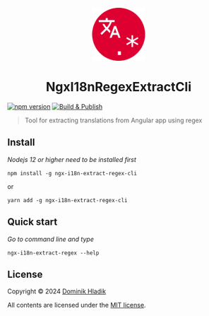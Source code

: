<p align="center">
  <a href="https://github.com/Celtian/ngx-i18n-extract-regex-cli" target="blank"><img src="assets/logo.svg?sanitize=true" alt="" width="120"></a>
  <h1 align="center">NgxI18nRegexExtractCli</h1>
</p>

[![npm version](https://badge.fury.io/js/ngx-i18n-extract-regex-cli.svg)](https://badge.fury.io/js/ngx-i18n-extract-regex-cli)
[![Build & Publish](https://github.com/celtian/ngx-i18n-extract-regex-cli/workflows/Build%20&%20Publish/badge.svg)](https://github.com/celtian/ngx-i18n-extract-regex-cli/actions)

> Tool for extracting translations from Angular app using regex

## Install

_Nodejs 12 or higher need to be installed first_

```terminal
npm install -g ngx-i18n-extract-regex-cli
```

or

```terminal
yarn add -g ngx-i18n-extract-regex-cli
```

## Quick start

_Go to command line and type_

```terminal
ngx-i18n-extract-regex --help
```

## License

Copyright &copy; 2024 [Dominik Hladik](https://github.com/Celtian)

All contents are licensed under the [MIT license].

[mit license]: LICENSE
